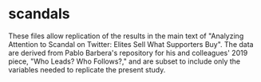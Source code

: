 # scandals


These files allow replication of the results in the main text of "Analyzing Attention to Scandal on Twitter: Elites Sell What Supporters Buy". The data are derived from Pablo Barbera's repository for his and colleagues' 2019 piece, "Who Leads? Who Follows?," and are subset to include only the variables needed to replicate the present study.
